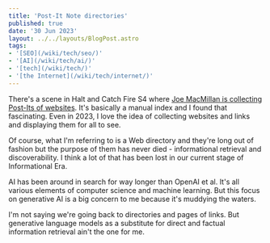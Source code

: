 ```yaml
---
title: 'Post-It Note directories'
published: true
date: '30 Jun 2023'
layout: ../../layouts/BlogPost.astro
tags:
- '[SEO](/wiki/tech/seo/)'
- '[AI](/wiki/tech/ai/)'
- '[tech](/wiki/tech/)'
- '[the Internet](/wiki/tech/internet/)'
---
```


There's a scene in Halt and Catch Fire S4 where [Joe MacMillan is collecting Post-Its of websites](https://www.youtube.com/watch?v=FwgQYLWTsmk). It's basically a manual index and I found that fascinating. Even in 2023, I love the idea of collecting websites and links and displaying them for all to see.

Of course, what I'm referring to is a Web directory and they're long out of fashion but the purpose of them has never died - informational retrieval and discoverability. I think a lot of that has been lost in our current stage of Informational Era.

AI has been around in search for way longer than OpenAI et al. It's all various elements of computer science and machine learning. But this focus on generative AI is a big concern to me because it's muddying the waters.

I'm not saying we're going back to directories and pages of links. But generative language models as a substitute for direct and factual information retrieval ain't the one for me.